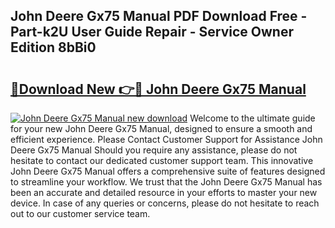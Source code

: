 ## John Deere Gx75 Manual PDF Download Free - Part-k2U User Guide Repair - Service Owner Edition 8bBi0

# <h2><a href="http://bc31978.oget.top/?id=John+Deere+Gx75+Manual">🔗Download New 👉🔴 John Deere Gx75 Manual</a></h2>

[![John Deere Gx75 Manual new download](https://i.imgur.com/5g1atiW.png)](http://bc31978.oget.top/?id=John+Deere+Gx75+Manual)
Welcome to the ultimate guide for your new John Deere Gx75 Manual, designed to ensure a smooth and efficient experience. Please Contact Customer Support for Assistance John Deere Gx75 Manual Should you require any assistance, please do not hesitate to contact our dedicated customer support team. This innovative John Deere Gx75 Manual offers a comprehensive suite of features designed to streamline your workflow. We trust that the John Deere Gx75 Manual has been an accurate and detailed resource in your efforts to master your new device. In case of any queries or concerns, please do not hesitate to reach out to our customer service team.
